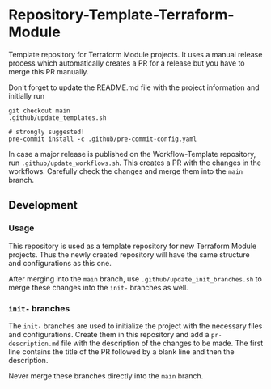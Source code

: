 # Repository-Template-Terraform-Module

Template repository for Terraform Module projects. It uses a manual release process which automatically creates a PR for a release
but you have to merge this PR manually.

Don't forget to update the README.md file with the project information and initially run

```shell
git checkout main
.github/update_templates.sh

# strongly suggested!
pre-commit install -c .github/pre-commit-config.yaml
```

In case a major release is published on the Workflow-Template repository, run `.github/update_workflows.sh`. This creates a PR
with the changes in the workflows. Carefully check the changes and merge them into the `main` branch.

## Development

### Usage

This repository is used as a template repository for new Terraform Module projects. Thus the newly created repository will have the
same structure and configurations as this one.

After merging into the `main` branch, use `.github/update_init_branches.sh` to merge these changes into the `init-` branches as
well.

### `init-` branches

The `init-` branches are used to initialize the project with the necessary files and configurations. Create them in this repository
and add a `pr-description.md` file with the description of the changes to be made. The first line contains the title of the PR
followed by a blank line and then the description.

Never merge these branches directly into the `main` branch.
